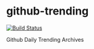 # github-trending

[![Build Status](https://travis-ci.org/xibang/github-trending.svg?branch=master)](https://travis-ci.org/xibang/github-trending)

Github Daily Trending Archives
